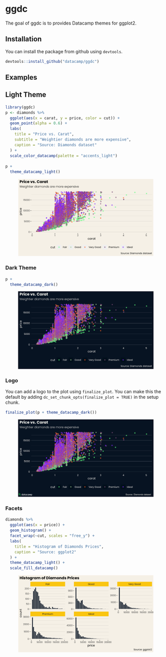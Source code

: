 
<!-- README.md is generated from README.Rmd. Please edit that file -->

# ggdc

<!-- badges: start -->
<!-- badges: end -->

The goal of ggdc is to provides Datacamp themes for ggplot2.

## Installation

You can install the package from github using `devtools`.

``` r
devtools::install_github("datacamp/ggdc")
```

## Examples

## Light Theme

``` r
library(ggdc)
p <- diamonds %>%
  ggplot(aes(x = carat, y = price, color = cut)) +
  geom_point(alpha = 0.6) +
  labs(
    title = "Price vs. Carat",
    subtitle = "Weightier diamonds are more expensive",
    caption = "Source: Diamonds dataset"
  ) +
  scale_color_datacamp(palette = "accents_light")

p +
  theme_datacamp_light()
```

<figure>
<a href="man/figures/README-example_1-1.png" data-fancybox="">
<img src="man/figures/README-example_1-1.png"/> </a>
<figcaption>
</figcaption>
</figure>

### Dark Theme

``` r
p +
  theme_datacamp_dark()
```

<figure>
<a href="man/figures/README-dark-theme-1.png" data-fancybox="">
<img src="man/figures/README-dark-theme-1.png"/> </a>
<figcaption>
</figcaption>
</figure>

### Logo

You can add a logo to the plot using `finalize_plot`. You can make this
the default by adding `dc_set_chunk_opts(finalize_plot = TRUE)` in the
setup chunk.

``` r
finalize_plot(p + theme_datacamp_dark())
```

<figure>
<a href="man/figures/README-unnamed-chunk-1-1.png" data-fancybox="">
<img src="man/figures/README-unnamed-chunk-1-1.png"/> </a>
<figcaption>
</figcaption>
</figure>

### Facets

``` r
diamonds %>%
  ggplot(aes(x = price)) +
  geom_histogram() +
  facet_wrap(~cut, scales = "free_y") +
  labs(
    title = "Histogram of Diamonds Prices",
    caption = "Source: ggplot2"
  ) +
  theme_datacamp_light() +
  scale_fill_datacamp()
```

<figure>
<a href="man/figures/README-example-facets-1.png" data-fancybox="">
<img src="man/figures/README-example-facets-1.png"/> </a>
<figcaption>
</figcaption>
</figure>
